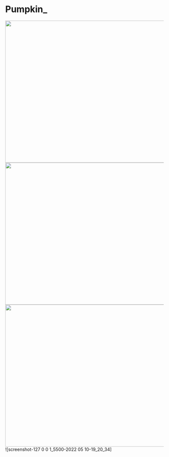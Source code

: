# Pumpkin_

<img src="" data-canonical-src="" width="800" height="450">
<img src="(https://user-images.githubusercontent.com/71368746/167644815-392d6072-9ae3-4fb1-aca0-f9949e062f4f.png)" data-canonical-src= "(https://user-images.githubusercontent.com/71368746/167644815-392d6072-9ae3-4fb1-aca0-f9949e062f4f.png)" width="800" height="450">
<img src="(https://user-images.githubusercontent.com/71368746/167643284-412ac97c-a7b1-48ec-be76-e4bc2bc774e9.png)" data-canonical-src="(https://user-images.githubusercontent.com/71368746/167643284-412ac97c-a7b1-48ec-be76-e4bc2bc774e9.png)" width="800" height="450">
![screenshot-127 0 0 1_5500-2022 05 10-19_20_34]
